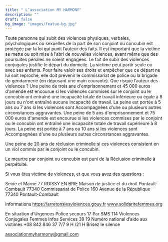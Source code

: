 ```yaml
---
title: " L’association MY HARMONY"
description: ""
draft: false
bg_image: "images/featue-bg.jpg"
---
```

Toute personne qui subit des violences physiques, verbales, psychologiques ou sexuelles de la part de son conjoint ou concubin est protégée par la loi qui punit l’auteur des faits.
Il est important que la victime se mette ou soit mise à l’abri de nouvelles violences, avant même que des poursuites pénales ne soient engagées.
Le fait de subir des violences conjugales justifie le départ du domicile.
La victime peut partir seule ou avec ses enfants.
 Pour faire valoir ses droits et empêcher que ce départ ne lui soit reproché, elle doit prévenir le commissariat de police ou la brigade de gendarmerie (en déposant une main courante).
Que risque l’auteur des violences ?
  Une peine de trois ans d'emprisonnement et 45 000 euros d'amende est encourue si les violences commises sur le conjoint ou le concubin ont entraîné une incapacité totale de travail inférieure ou égale à 8 jours ou n'ont entraîné aucune incapacité de travail.
La peine est portée à 5 ans ou 7 ans si les violences sont
 Accompagnées d'une ou plusieurs autres circonstances aggravantes.
 Une peine de 5 ans d'emprisonnement et 75 000 euros d'amende est encourue si les violences commises par le conjoint ou le concubin ont entraîné une incapacité totale de travail supérieure à 8 jours.
La peine est portée à 7 ans ou 10 ans si les violences sont Accompagnées d'une ou plusieurs autres circonstances aggravantes.

Une peine de 20 ans de réclusion criminelle si ces violences consistent en un viol commis par le conjoint ou le concubin.

Le meurtre par conjoint ou concubin est puni de la
 Réclusion criminelle à perpétuité.

Si vous êtes victime de violences, et que vous avez des questions :

Seine et Marne 77  ROISSY EN BRIE
Maison de justice et du droit
Pontault-Combault 77340
Commissariat de Police
160 Avenue de la République 77340 Pontault-Combault

Informations
https://arretonslesviolences.gouv.fr
www.solidaritefemmes.org


En situation d’Urgences
Police secours    17
Par SMS 114
Violences Conjugales Femmes Infos Services 39 19
Numéro national d’aide aux victimes *08 842 846 37        7/7         9 H /21 H
Brisez le silence

associationmyharmony@gmail.com
